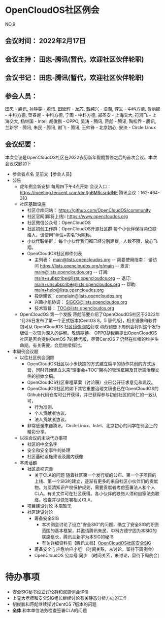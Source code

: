 # OpenCloudOS社区例会

NO.9

## 会议时间： 2022年2月17日

## 会议主持： 田忠-腾讯(暂代，欢迎社区伙伴轮职)

## 会议书记： 田忠-腾讯(暂代，欢迎社区伙伴轮职)

## 参会人员： 
田忠 - 腾讯,
孙静雯 - 腾讯,
田延辉 - 龙芯,
戴纯兴 - 浪潮,
龚文 - 中科方德,
贾丽娜 - 中科方德,
贺春妮 - 中科方德,
宁固 - 中科方德,
郑圣安 - 上海交大,
符鸿飞 - 上海交大,
杨继国 - Intel,
胡俊鹏 - OPPO,
吴涛 - 腾讯,
蒋彪 - 腾讯,
陶松乔 - 腾讯,
兰新宇 - 腾讯,
朱民 - 腾讯,
谢飞 - 腾讯,
王帅锋 - 北京初心,
安泱 - Circle Linux

## 会议纪要：
本次会议是OpenCloudOS社区在2022农历新年假期暂停之后的首次会议。本次会议议题如下
- 参会者点名
  见前文【参会人员】
- 公告
  - 虎年例会新安排
      每周四下午4点开始
      会议入口：https://meeting.tencent.com/dm/IgBMRcsrddNE
      腾讯会议：162-464-310
  - 社区基础设施
      - 社区仓库网站： https://github.com/OpenCloudOS/community
      - 社区官网(即将上线): https://www.opencloudos.org
      - 社区微信公众号：OpenCloudOS
      - 社区初创工作群：OpenCloudOS开源社区群
          每个小伙伴保持两位联络人。请使用“单位+实名”为昵称。
      - 小伙伴联络群： 每个小伙伴我们都已经分别建群，人数不限，放心飞翔。
      - OpenCloudOS社区邮件列表
        - 主列表： main@lists.opencloudos.org
          -- 简要使用指南： 请访问 https://lists.opencloudos.org/g/main
          -- 发言: main@lists.opencloudos.org
          -- 订阅: main+subscribe@lists.opencloudos.org
          -- 退订: main+unsubscribe@lists.opencloudos.org
          -- 帮助: main+help@lists.opencloudos.org
        - 投诉建议：complain@lists.opencloudos.org
        - 兴趣小组协调： SIGCC@lists.opencloudos.org
        - 技术监督： TOC@lists.opencloudos.org
  - OpenCloudOS 第一个发版 
    蒋彪简要介绍了OpenCloudOS社区于2022年1月26日发布了第一个正式版本(CentOS 8。5 替代版)，相关镜像和软件 包可从 OpenCloudOS 社区[镜像网站](http://mirrors.opencloudos.org/opencloudos/8.5/)获取
    蒋彪预告下周例会将对这个发行版做一次较为深入的讲解。敬请期待。
    OPPO胡俊鹏提出OpenCloudOS社区是否会提供CentOS 7的替代版，尽管CentOS 7 仍然在红帽的维护生命期。有关需要，会后继续探讨。
- 本周例会议题
  - 以往社区例会回顾
    - OpenCloudOS社区以小步快跑的方式建立扁平的协作共创的方式运营，同时开始建立未来“理事会+TOC”架构的管理框架及其所需治理文件的初始文稿。
    - OpenCloudOS社区章程草案（讨论稿）业已公开征求意见和建议。
    - OpenCloudOS社区的如下其它重要治理文稿也已在OpenCloudOS的Github代码仓库可公开获得，并已获得参与初创社区的同仁的一致认可，
      - 行为准则、
      - 个人贡献者协议、
      - 法人贡献者协议。
    - 非常感谢来自腾讯、CircleLinux、Intel、北京初心的同学在例会上的精彩分享。
  - 以往会议的未决代办事项
    - 社区的中文名字
    - 安全和安全事件的处理
    - 社区基础设施建设及国内镜像
  - 本周话题
    - 社区章程完善
      - 关于CLA的问题
        随着社区第一个发行版的公布、第一个子项目的上线、第一个SIG的建立，逐渐有更多的来自社区小伙伴们的贡献物。为厘清知识产权保护规则，需要贡献者考虑签署法人和个人CLA。有关文件可在社区获得。各小伙伴的联络人须和自家法务联络，检查并尽快签署相关CLA。
    - 项目建设讨论
        本周暂无
    - 社区建设讨论
       - 筹备安全SIG
          - 本次例会讨论了设立“安全SIG”的问题，确立了安全SIG的职责范围的基本框架，并邀请腾讯朱民、中科方德宁固为本SIG的联席组长，腾讯兰新宇为本SIG的秘书
          - 有关详细资料见【腾讯文档】[OpenCloudOS社区安全SIG](https://docs.qq.com/doc/DU0NLVlprRFdoZWx2)
       - 筹备安全与应急响应小组 （时间关系，未讨论，留待下周例会）
       - OpenCloudOS 公众号 同步 （时间关系，未讨论，留待下周例会）
 # 待办事项
 - 安全SIG秘书设立讨论群和双周例会详情
 - 上交大老师和安全SIG组长继续讨论有关静态分析方向的工作
 - 胡俊鹏和蒋彪继续探讨CentOS 7版本的问题
 - __全体__ 和本单位法务检查签署CLA的问题


